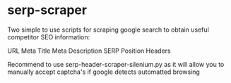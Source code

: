 # serp-scraper

Two simple to use scripts for scraping google search to obtain useful competitor SEO information: 

URL
Meta Title
Meta Description
SERP Position
Headers

Recommend to use serp-header-scraper-silenium.py as it will allow you to manually accept captcha's if google detects automatted browsing
